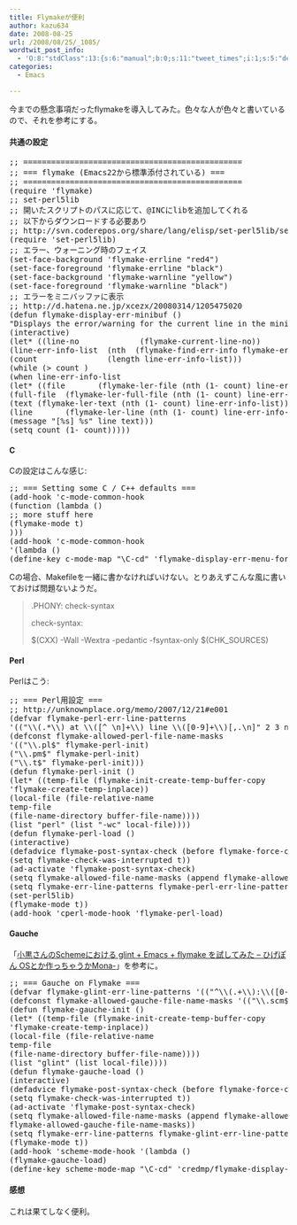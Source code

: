 ```yaml
---
title: Flymakeが便利
author: kazu634
date: 2008-08-25
url: /2008/08/25/_1085/
wordtwit_post_info:
  - 'O:8:"stdClass":13:{s:6:"manual";b:0;s:11:"tweet_times";i:1;s:5:"delay";i:0;s:7:"enabled";i:1;s:10:"separation";s:2:"60";s:7:"version";s:3:"3.7";s:14:"tweet_template";b:0;s:6:"status";i:2;s:6:"result";a:0:{}s:13:"tweet_counter";i:2;s:13:"tweet_log_ids";a:1:{i:0;i:4233;}s:9:"hash_tags";a:0:{}s:8:"accounts";a:1:{i:0;s:7:"kazu634";}}'
categories:
  - Emacs

---
```

<div class="section">
<p>
    今までの懸念事項だったflymakeを導入してみた。色々な人が色々と書いているので、それを参考にする。
</p>
  
<h4>
    共通の設定
</h4>
  
<pre class="syntax-highlight">
<span class="synComment">;; ===============================================</span>
<span class="synComment">;; === flymake (Emacs22から標準添付されている) ===</span>
<span class="synComment">;; ===============================================</span>
<span class="synSpecial">(</span><span class="synStatement">require</span> <span class="synSpecial">'</span><span class="synIdentifier">flymake</span><span class="synSpecial">)</span>
<span class="synComment">;; set-perl5lib</span>
<span class="synComment">;; 開いたスクリプトのパスに応じて、@INCにlibを追加してくれる</span>
<span class="synComment">;; 以下からダウンロードする必要あり</span>
<span class="synComment">;; http://svn.coderepos.org/share/lang/elisp/set-perl5lib/set-perl5lib.el</span>
<span class="synSpecial">(</span><span class="synStatement">require</span> <span class="synSpecial">'</span><span class="synIdentifier">set-perl5lib</span><span class="synSpecial">)</span>
<span class="synComment">;; エラー、ウォーニング時のフェイス</span>
<span class="synSpecial">(</span>set-face-background <span class="synSpecial">'</span><span class="synIdentifier">flymake-errline</span> <span class="synConstant">&#34;red4&#34;</span><span class="synSpecial">)</span>
<span class="synSpecial">(</span>set-face-foreground <span class="synSpecial">'</span><span class="synIdentifier">flymake-errline</span> <span class="synConstant">&#34;black&#34;</span><span class="synSpecial">)</span>
<span class="synSpecial">(</span>set-face-background <span class="synSpecial">'</span><span class="synIdentifier">flymake-warnline</span> <span class="synConstant">&#34;yellow&#34;</span><span class="synSpecial">)</span>
<span class="synSpecial">(</span>set-face-foreground <span class="synSpecial">'</span><span class="synIdentifier">flymake-warnline</span> <span class="synConstant">&#34;black&#34;</span><span class="synSpecial">)</span>
<span class="synComment">;; エラーをミニバッファに表示</span>
<span class="synComment">;; http://d.hatena.ne.jp/xcezx/20080314/1205475020</span>
<span class="synSpecial">(</span><span class="synStatement">defun</span> flymake-display-err-minibuf <span class="synSpecial">()</span>
<span class="synConstant">&#34;Displays the error/warning for the current line in the minibuffer&#34;</span>
<span class="synSpecial">(</span>interactive<span class="synSpecial">)</span>
<span class="synSpecial">(</span><span class="synStatement">let*</span> <span class="synSpecial">((</span>line-no             <span class="synSpecial">(</span>flymake-current-line-no<span class="synSpecial">))</span>
<span class="synSpecial">(</span>line-err-info-list  <span class="synSpecial">(</span><span class="synStatement">nth</span> <span class="synConstant"></span> <span class="synSpecial">(</span>flymake-find-err-info flymake-err-info line-no<span class="synSpecial">)))</span>
<span class="synSpecial">(</span><span class="synStatement">count</span>               <span class="synSpecial">(</span><span class="synStatement">length</span> line-err-info-list<span class="synSpecial">)))</span>
<span class="synSpecial">(</span>while <span class="synSpecial">(</span><span class="synStatement">&#62;</span> <span class="synStatement">count</span> <span class="synConstant"></span><span class="synSpecial">)</span>
<span class="synSpecial">(</span><span class="synStatement">when</span> line-err-info-list
<span class="synSpecial">(</span><span class="synStatement">let*</span> <span class="synSpecial">((</span>file       <span class="synSpecial">(</span>flymake-ler-file <span class="synSpecial">(</span><span class="synStatement">nth</span> <span class="synSpecial">(</span><span class="synStatement">1-</span> <span class="synStatement">count</span><span class="synSpecial">)</span> line-err-info-list<span class="synSpecial">)))</span>
<span class="synSpecial">(</span>full-file  <span class="synSpecial">(</span>flymake-ler-full-file <span class="synSpecial">(</span><span class="synStatement">nth</span> <span class="synSpecial">(</span><span class="synStatement">1-</span> <span class="synStatement">count</span><span class="synSpecial">)</span> line-err-info-list<span class="synSpecial">)))</span>
<span class="synSpecial">(</span>text <span class="synSpecial">(</span>flymake-ler-text <span class="synSpecial">(</span><span class="synStatement">nth</span> <span class="synSpecial">(</span><span class="synStatement">1-</span> <span class="synStatement">count</span><span class="synSpecial">)</span> line-err-info-list<span class="synSpecial">)))</span>
<span class="synSpecial">(</span>line       <span class="synSpecial">(</span>flymake-ler-line <span class="synSpecial">(</span><span class="synStatement">nth</span> <span class="synSpecial">(</span><span class="synStatement">1-</span> <span class="synStatement">count</span><span class="synSpecial">)</span> line-err-info-list<span class="synSpecial">))))</span>
<span class="synSpecial">(</span>message <span class="synConstant">&#34;[%s] %s&#34;</span> line text<span class="synSpecial">)))</span>
<span class="synSpecial">(</span><span class="synStatement">setq</span> <span class="synStatement">count</span> <span class="synSpecial">(</span><span class="synStatement">1-</span> <span class="synStatement">count</span><span class="synSpecial">)))))</span>
</pre>
  
<h4>
    C
</h4>
  
<p>
    Cの設定はこんな感じ:
</p>
  
<pre class="syntax-highlight">
<span class="synComment">;; === Setting some C / C++ defaults ===</span>
<span class="synSpecial">(</span>add-hook <span class="synSpecial">'</span><span class="synIdentifier">c-mode-common-hook</span>
<span class="synSpecial">(</span><span class="synStatement">function</span> <span class="synSpecial">(</span><span class="synStatement">lambda</span> <span class="synSpecial">()</span>
<span class="synComment">;; more stuff here</span>
<span class="synSpecial">(</span>flymake-mode <span class="synStatement">t</span><span class="synSpecial">)</span>
<span class="synSpecial">)))</span>
<span class="synSpecial">(</span>add-hook <span class="synSpecial">'</span><span class="synIdentifier">c-mode-common-hook</span>
<span class="synSpecial">'(</span><span class="synStatement">lambda</span> <span class="synSpecial">()</span>
<span class="synSpecial">(</span>define-key c-mode-map <span class="synConstant">&#34;\C-cd&#34;</span> 'flymake-display-err-menu-for-current-line<span class="synSpecial">)))</span>
</pre>
  
<p>
    Cの場合、Makefileを一緒に書かなければいけない。とりあえずこんな風に書いておけば問題ないようだ。
</p>
  
<blockquote>
<p>
      .PHONY: check-syntax
</p>
    
<p>
      check-syntax:
</p>
    
<p>
      $(CXX) -Wall -Wextra -pedantic -fsyntax-only $(CHK_SOURCES)
</p>
</blockquote>
  
<h4>
    Perl
</h4>
  
<p>
    Perlはこう:
</p>
  
<pre class="syntax-highlight">
<span class="synComment">;; === Perl用設定 ===</span>
<span class="synComment">;; http://unknownplace.org/memo/2007/12/21#e001</span>
<span class="synSpecial">(</span><span class="synStatement">defvar</span> flymake-perl-err-line-patterns
<span class="synSpecial">'((</span><span class="synConstant">&#34;\\(.*\\) at \\([^ \n]+\\) line \\([0-9]+\\)[,.\n]&#34;</span> 2 3 <span class="synStatement">nil</span> 1<span class="synSpecial">)))</span>
<span class="synSpecial">(</span>defconst flymake-allowed-perl-file-name-masks
<span class="synSpecial">'((</span><span class="synConstant">&#34;\\.pl$&#34;</span> flymake-perl-init<span class="synSpecial">)</span>
<span class="synSpecial">(</span><span class="synConstant">&#34;\\.pm$&#34;</span> flymake-perl-init<span class="synSpecial">)</span>
<span class="synSpecial">(</span><span class="synConstant">&#34;\\.t$&#34;</span> flymake-perl-init<span class="synSpecial">)))</span>
<span class="synSpecial">(</span><span class="synStatement">defun</span> flymake-perl-init <span class="synSpecial">()</span>
<span class="synSpecial">(</span><span class="synStatement">let*</span> <span class="synSpecial">((</span>temp-file <span class="synSpecial">(</span>flymake-init-create-temp-buffer-copy
<span class="synSpecial">'</span><span class="synIdentifier">flymake-create-temp-inplace</span><span class="synSpecial">))</span>
<span class="synSpecial">(</span>local-file <span class="synSpecial">(</span>file-relative-name
temp-file
<span class="synSpecial">(</span>file-name-directory buffer-file-name<span class="synSpecial">))))</span>
<span class="synSpecial">(</span><span class="synStatement">list</span> <span class="synConstant">&#34;perl&#34;</span> <span class="synSpecial">(</span><span class="synStatement">list</span> <span class="synConstant">&#34;-wc&#34;</span> local-file<span class="synSpecial">))))</span>
<span class="synSpecial">(</span><span class="synStatement">defun</span> flymake-perl-load <span class="synSpecial">()</span>
<span class="synSpecial">(</span>interactive<span class="synSpecial">)</span>
<span class="synSpecial">(</span>defadvice flymake-post-syntax-check <span class="synSpecial">(</span>before flymake-force-check-was-interrupted<span class="synSpecial">)</span>
<span class="synSpecial">(</span><span class="synStatement">setq</span> flymake-check-was-interrupted <span class="synStatement">t</span><span class="synSpecial">))</span>
<span class="synSpecial">(</span>ad-activate <span class="synSpecial">'</span><span class="synIdentifier">flymake-post-syntax-check</span><span class="synSpecial">)</span>
<span class="synSpecial">(</span><span class="synStatement">setq</span> flymake-allowed-file-name-masks <span class="synSpecial">(</span><span class="synStatement">append</span> flymake-allowed-file-name-masks flymake-allowed-perl-file-name-masks<span class="synSpecial">))</span>
<span class="synSpecial">(</span><span class="synStatement">setq</span> flymake-err-line-patterns flymake-perl-err-line-patterns<span class="synSpecial">)</span>
<span class="synSpecial">(</span>set-perl5lib<span class="synSpecial">)</span>
<span class="synSpecial">(</span>flymake-mode <span class="synStatement">t</span><span class="synSpecial">))</span>
<span class="synSpecial">(</span>add-hook <span class="synSpecial">'</span><span class="synIdentifier">cperl-mode-hook</span> <span class="synSpecial">'</span><span class="synIdentifier">flymake-perl-load</span><span class="synSpecial">)</span>
</pre>
  
<h4>
    Gauche
</h4>
  
<p>
    「<a href="http://d.hatena.ne.jp/higepon/20080309/1205043148" onclick="__gaTracker('send', 'event', 'outbound-article', 'http://d.hatena.ne.jp/higepon/20080309/1205043148', '小黒さんのSchemeにおける glint + Emacs + flymake を試してみた &#8211; ひげぽん OSとか作っちゃうかMona-');" target="_blank">小黒さんのSchemeにおける glint + Emacs + flymake を試してみた &#8211; ひげぽん OSとか作っちゃうかMona-</a>」を参考に。
</p>
  
<pre class="syntax-highlight">
<span class="synComment">;; === Gauche on Flymake ===</span>
<span class="synSpecial">(</span><span class="synStatement">defvar</span> flymake-glint-err-line-patterns <span class="synSpecial">'((</span><span class="synConstant">&#34;^\\(.+\\):\\([0-9]+\\): \\(.+\\)$&#34;</span> 1 2 <span class="synStatement">nil</span> 3<span class="synSpecial">)))</span>
<span class="synSpecial">(</span>defconst flymake-allowed-gauche-file-name-masks <span class="synSpecial">'((</span><span class="synConstant">&#34;\\.scm$&#34;</span> flymake-gauche-init<span class="synSpecial">)))</span>
<span class="synSpecial">(</span><span class="synStatement">defun</span> flymake-gauche-init <span class="synSpecial">()</span>
<span class="synSpecial">(</span><span class="synStatement">let*</span> <span class="synSpecial">((</span>temp-file <span class="synSpecial">(</span>flymake-init-create-temp-buffer-copy
<span class="synSpecial">'</span><span class="synIdentifier">flymake-create-temp-inplace</span><span class="synSpecial">))</span>
<span class="synSpecial">(</span>local-file <span class="synSpecial">(</span>file-relative-name
temp-file
<span class="synSpecial">(</span>file-name-directory buffer-file-name<span class="synSpecial">))))</span>
<span class="synSpecial">(</span><span class="synStatement">list</span> <span class="synConstant">&#34;glint&#34;</span> <span class="synSpecial">(</span><span class="synStatement">list</span> local-file<span class="synSpecial">))))</span>
<span class="synSpecial">(</span><span class="synStatement">defun</span> flymake-gauche-load <span class="synSpecial">()</span>
<span class="synSpecial">(</span>interactive<span class="synSpecial">)</span>
<span class="synSpecial">(</span>defadvice flymake-post-syntax-check <span class="synSpecial">(</span>before flymake-force-check-was-interrupted<span class="synSpecial">)</span>
<span class="synSpecial">(</span><span class="synStatement">setq</span> flymake-check-was-interrupted <span class="synStatement">t</span><span class="synSpecial">))</span>
<span class="synSpecial">(</span>ad-activate <span class="synSpecial">'</span><span class="synIdentifier">flymake-post-syntax-check</span><span class="synSpecial">)</span>
<span class="synSpecial">(</span><span class="synStatement">setq</span> flymake-allowed-file-name-masks <span class="synSpecial">(</span><span class="synStatement">append</span> flymake-allowed-file-name-masks
flymake-allowed-gauche-file-name-masks<span class="synSpecial">))</span>
<span class="synSpecial">(</span><span class="synStatement">setq</span> flymake-err-line-patterns flymake-glint-err-line-patterns<span class="synSpecial">)</span>
<span class="synSpecial">(</span>flymake-mode <span class="synStatement">t</span><span class="synSpecial">))</span>
<span class="synSpecial">(</span>add-hook <span class="synSpecial">'</span><span class="synIdentifier">scheme-mode-hook</span> <span class="synSpecial">'(</span><span class="synStatement">lambda</span> <span class="synSpecial">()</span>
<span class="synSpecial">(</span>flymake-gauche-load<span class="synSpecial">)</span>
<span class="synSpecial">(</span>define-key scheme-mode-map <span class="synConstant">&#34;\C-cd&#34;</span> 'credmp/flymake-display-err-minibuf<span class="synSpecial">)))</span>
</pre>
  
<h4>
    感想
</h4>
  
<p>
    これは果てしなく便利。
</p>
</div>
